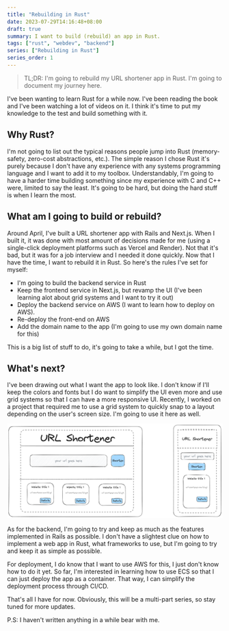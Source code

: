 ```yaml
---
title: "Rebuilding in Rust"
date: 2023-07-29T14:16:48+08:00
draft: true
summary: I want to build (rebuild) an app in Rust.
tags: ["rust", "webdev", "backend"]
series: ["Rebuilding in Rust"]
series_order: 1
---
```


> TL;DR: I'm going to rebuild my URL shortener app in Rust. I'm going to document my journey here.

I've been wanting to learn Rust for a while now. I've been reading the book and I've been watching a lot of videos on it. I think it's time to put my knowledge to the test and build something with it.

## Why Rust?
I'm not going to list out the typical reasons people jump into Rust (memory-safety, zero-cost abstractions, etc.). The simple reason I chose Rust it's purely because I don't have any experience with any systems programming language and I want to add it to my toolbox. Understandably, I'm going to have a harder time building something since my experience with C and C++ were, limited to say the least. It's going to be hard, but doing the hard stuff is when I learn the most.

## What am I going to build or rebuild?
Around April, I've built a URL shortener app with Rails and Next.js. When I built it, it was done with most amount of decisions made for me (using a single-click deployment platforms such as Vercel and Render). Not that it's bad, but it was for a job interview and I needed it done quickly. Now that I have the time, I want to rebuild it in Rust. So here's the rules I've set for myself:
- I'm going to build the backend service in Rust
- Keep the frontend service in Next.js, but revamp the UI (I've been learning alot about grid systems and I want to try it out)
- Deploy the backend service on AWS (I want to learn how to deploy on AWS).
- Re-deploy the front-end on AWS
- Add the domain name to the app (I'm going to use my own domain name for this)

This is a big list of stuff to do, it's going to take a while, but I got the time.

## What's next?
I've been drawing out what I want the app to look like. I don't know if I'll keep the colors and fonts but I do want to simplify the UI even more and use grid systems so that I can have a more responsive UI. Recently, I worked on a project that required me to use a grid system to quickly snap to a layout depending on the user's screen size. I'm going to use it here as well.

![Real rough sketch of how the front-end will look like](dummy_layout.png)

As for the backend, I'm going to try and keep as much as the features implemented in Rails as possible. I don't have a slightest clue on how to implement a web app in Rust, what frameworks to use, but I'm going to try and keep it as simple as possible.

For deployment, I do know that I want to use AWS for this, I just don't know how to do it yet. So far, I'm interested in learning how to use ECS so that I can just deploy the app as a container. That way, I can simplify the deployment process through CI/CD.

That's all I have for now. Obviously, this will be a multi-part series, so stay tuned for more updates.

P.S: I haven't written anything in a while bear with me.